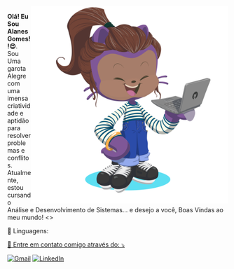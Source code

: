 <img src=".\Octacat-Alanes.png" alt="" min-width="400px" max-width="450px" width="450px" align="right">

<p align="left"> 
  <strong>Olá! Eu Sou Alanes Gomes!!😍</strong>.<br>
  Sou Uma garota Alegre com uma imensa criatividade e aptidão para resolver problemas e conflitos. <br>
  Atualmente, estou cursando Análise e Desenvolvimento de Sistemas... e desejo a você, Boas Vindas ao meu mundo! <>
  
</p>

<p align="left">
  🦄 Linguagens:
 <a href = "(https://img.shields.io/badge/JavaScript-F7DF1E?style=for-the-badge&logo=javascript&logoColor=black)" title="Habilidade">
   <a href ="https://img.shields.io/badge/C%2B%2B-00599C?style=for-the-badge&logo=c%2B%2B&logoColor=white" title="Habilidade">
</p>

<p align="left">
  💌 Entre em contato comigo através do: ⤵️
</p>

<p align="left">
  <a href="mailto:alanesGsilva@gmail.com" title="Gmail">
  <img src="https://img.shields.io/badge/-Gmail-FF0000?style=flat-square&labelColor=FF0000&logo=gmail&logoColor=white&link=LINK-DO-SEU-GMAIL" alt="Gmail"/></a>
  <a href="https://www.linkedin.com/in/alanesgomes/" title="LinkedIn">
  <img src="https://img.shields.io/badge/-Linkedin-0e76a8?style=flat-square&logo=Linkedin&logoColor=white&link=LINK-DO-SEU-LINKEDIN" alt="LinkedIn"/></a>






